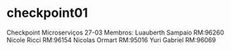 # checkpoint01
Checkpoint Microserviços 27-03
Membros:
Luauberth Sampaio RM:96260
Nicole Ricci RM:96154
Nicolas Ormart RM:95016
Yuri Gabriel RM:96069

